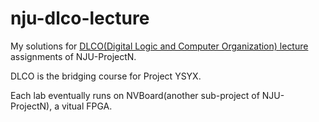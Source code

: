 # nju-dlco-lecture

My solutions for [DLCO(Digital Logic and Computer Organization) lecture](https://nju-projectn.github.io/dlco-lecture-note/) assignments of NJU-ProjectN.

DLCO is the bridging course for Project YSYX.

Each lab eventually runs on NVBoard(another sub-project of NJU-ProjectN), a vitual FPGA.
